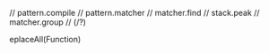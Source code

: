 // pattern.compile
// pattern.matcher
// matcher.find
// stack.peak
// matcher.group
// (/?)


eplaceAll(Function)
